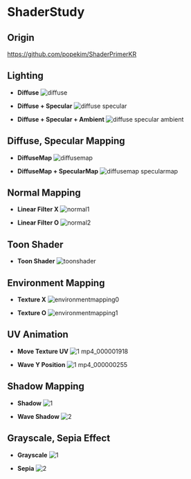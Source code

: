 # ShaderStudy

## Origin
https://github.com/popekim/ShaderPrimerKR

## Lighting
* **Diffuse**
![diffuse](https://cloud.githubusercontent.com/assets/13383741/23899924/93d3a30e-08fa-11e7-98d5-798485969ede.PNG)  
  
* **Diffuse + Specular**
![diffuse specular](https://cloud.githubusercontent.com/assets/13383741/23899926/93d52f08-08fa-11e7-9cd5-4d0717fdef9f.PNG)  
  
* **Diffuse + Specular + Ambient**
![diffuse specular ambient](https://cloud.githubusercontent.com/assets/13383741/23899925/93d550aa-08fa-11e7-9a53-224bbda00e46.PNG)

## Diffuse, Specular Mapping
* **DiffuseMap**
![diffusemap](https://cloud.githubusercontent.com/assets/13383741/23900097/2e5c54e8-08fb-11e7-8820-a873ea083f8e.PNG)

* **DiffuseMap + SpecularMap**
![diffusemap specularmap](https://cloud.githubusercontent.com/assets/13383741/23900096/2e58be28-08fb-11e7-8d04-dbdd8381220a.PNG)

## Normal Mapping
* **Linear Filter X**
![normal1](https://cloud.githubusercontent.com/assets/13383741/23933555/b2d701e6-0982-11e7-8560-8d3095c2d224.PNG)

* **Linear Filter O**
![normal2](https://cloud.githubusercontent.com/assets/13383741/23933558/b4b5a864-0982-11e7-8e3d-1627b2b9f053.PNG)

## Toon Shader
* **Toon Shader**
![toonshader](https://cloud.githubusercontent.com/assets/13383741/24024613/2bd31cbc-0af8-11e7-8cd3-925545ae50b7.PNG)

## Environment Mapping
* **Texture X**
![environmentmapping0](https://cloud.githubusercontent.com/assets/13383741/24024578/fe830e16-0af7-11e7-9cf7-9032838d8271.PNG)

* **Texture O**
![environmentmapping1](https://cloud.githubusercontent.com/assets/13383741/24024579/fe831d52-0af7-11e7-9692-0a19711f3d35.PNG)

## UV Animation
* **Move Texture UV**
![1 mp4_000001918](https://cloud.githubusercontent.com/assets/13383741/24071076/763033a6-0c0d-11e7-9d1d-3a127b1d61aa.gif)

* **Wave Y Position**
![1 mp4_000000255](https://cloud.githubusercontent.com/assets/13383741/24071269/6e6289e0-0c11-11e7-8f9b-70caf3205a0c.gif)

## Shadow Mapping
* **Shadow**
![1](https://cloud.githubusercontent.com/assets/13383741/24105305/c61719aa-0dc7-11e7-802a-f880300c09fb.PNG)

* **Wave Shadow**
![2](https://cloud.githubusercontent.com/assets/13383741/24105306/c640aafe-0dc7-11e7-8239-7843e837352a.gif)

## Grayscale, Sepia Effect
* **Grayscale**
![1](https://cloud.githubusercontent.com/assets/13383741/24145517/c875c5c2-0e74-11e7-9ef5-e1cf51358422.PNG)

* **Sepia**
![2](https://cloud.githubusercontent.com/assets/13383741/24145516/c87595d4-0e74-11e7-98c9-d1f511543d53.PNG)
